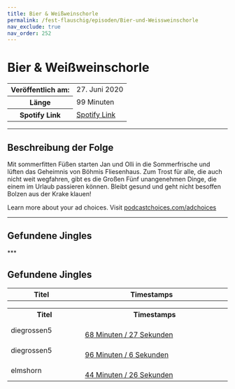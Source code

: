 ```yaml
---
title: Bier & Weißweinschorle
permalink: /fest-flauschig/episoden/Bier-und-Weissweinschorle
nav_exclude: true
nav_order: 252
---
```


# Bier & Weißweinschorle
<table class="resp-table dcf-table dcf-table-responsive dcf-table-bordered dcf-table-striped dcf-w-100%">
                    <tbody>
                        <tr>
                            <th scope="row">Veröffentlich am:</th>
                            <td data-label="Veröffentlich am:">27. Juni 2020</td>
                        </tr>
                        <tr>
                            <th scope="row">Länge </th>
                            <td data-label="Länge ">99 Minuten</td>
                        </tr><tr>
                                <th scope="row">Spotify Link</th>
                                <td data-label="Spotify Link"><a href="https://open.spotify.com/episode/3xM8IvBYWEhySV8ze4hy4x">Spotify Link</a></td>
                            </tr></tbody>
                </table>

***

## Beschreibung der Folge

<div>
<p>Mit sommerfitten Füßen starten Jan und Olli in die Sommerfrische und lüften das Geheimnis von Böhmis Fliesenhaus. Zum Trost für alle, die auch nicht weit wegfahren, gibt es die Großen Fünf unangenehmen Dinge, die einem im Urlaub passieren können. Bleibt gesund und geht nicht besoffen Bolzen aus der Krake klauen!</p><p> </p><p>Learn more about your ad choices. Visit <a href="https://podcastchoices.com/adchoices">podcastchoices.com/adchoices</a></p>  
</div>

***

## Gefundene Jingles

<table style="display: table;">
                                    <tr>
                                        <th class="tableColumnTitle">Titel</th>
                                        <th class="tableColumnTimestamps">Timestamps</th>
                                    </tr>
                                    ***

## Gefundene Jingles

<table style="display: table;">
                                    <tr>
                                        <th class="tableColumnTitle">Titel</th>
                                        <th class="tableColumnTimestamps">Timestamps</th>
                                    </tr>
                                    <tr>
                                <td markdown="span"  class="tableColumnTitle">diegrossen5</td>
                                <td markdown="span" class="tableColumnTimestamps">
                                <br>
                                <a href="https://open.spotify.com/episode/3xM8IvBYWEhySV8ze4hy4x?t=4107">
                                68 Minuten / 27 Sekunden</a>
                                </td></tr><tr>
                                <td markdown="span"  class="tableColumnTitle">diegrossen5</td>
                                <td markdown="span" class="tableColumnTimestamps">
                                <br>
                                <a href="https://open.spotify.com/episode/3xM8IvBYWEhySV8ze4hy4x?t=5766">
                                96 Minuten / 6 Sekunden</a>
                                </td></tr><tr>
                                <td markdown="span"  class="tableColumnTitle">elmshorn</td>
                                <td markdown="span" class="tableColumnTimestamps">
                                <br>
                                <a href="https://open.spotify.com/episode/3xM8IvBYWEhySV8ze4hy4x?t=2666">
                                44 Minuten / 26 Sekunden</a>
                                </td></tr></table>